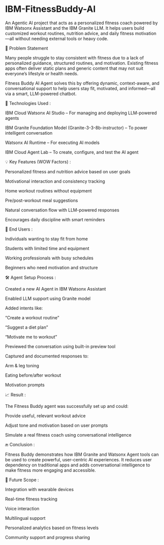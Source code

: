 # IBM-FitnessBuddy-AI
An Agentic AI project that acts as a personalized fitness coach powered by IBM Watsonx Assistant and the IBM Granite LLM. It helps users build customized workout routines, nutrition advice, and daily fitness motivation—all without needing external tools or heavy code.

📌 Problem Statement

Many people struggle to stay consistent with fitness due to a lack of personalized guidance, structured routines, and motivation. Existing fitness apps often deliver static plans and generic content that may not suit everyone’s lifestyle or health needs.

Fitness Buddy AI Agent solves this by offering dynamic, context-aware, and conversational support to help users stay fit, motivated, and informed—all via a smart, LLM-powered chatbot.

🚀 Technologies Used :

IBM Cloud Watsonx AI Studio – For managing and deploying LLM-powered agents

IBM Granite Foundation Model (Granite-3-3-8b-instructor) – To power intelligent conversation

Watsonx AI Runtime – For executing AI models

IBM Cloud Agent Lab – To create, configure, and test the AI agent

💡 Key Features (WOW Factors) :

Personalized fitness and nutrition advice based on user goals

Motivational interaction and consistency tracking

Home workout routines without equipment

Pre/post-workout meal suggestions

Natural conversation flow with LLM-powered responses

Encourages daily discipline with smart reminders

👥 End Users :

Individuals wanting to stay fit from home

Students with limited time and equipment

Working professionals with busy schedules

Beginners who need motivation and structure

🛠️ Agent Setup Process :

Created a new AI Agent in IBM Watsonx Assistant

Enabled LLM support using Granite model

Added intents like:

“Create a workout routine”

“Suggest a diet plan”

“Motivate me to workout”

Previewed the conversation using built-in preview tool

Captured and documented responses to:

Arm & leg toning

Eating before/after workout

Motivation prompts

📈 Result :

The Fitness Buddy agent was successfully set up and could:

Provide useful, relevant workout advice

Adjust tone and motivation based on user prompts

Simulate a real fitness coach using conversational intelligence

🔚 Conclusion :

Fitness Buddy demonstrates how IBM Granite and Watsonx Agent tools can be used to create powerful, user-centric AI experiences. It reduces user dependency on traditional apps and adds conversational intelligence to make fitness more engaging and accessible.

🔮 Future Scope :

Integration with wearable devices

Real-time fitness tracking

Voice interaction

Multilingual support

Personalized analytics based on fitness levels

Community support and progress sharing



